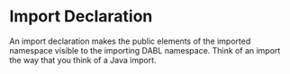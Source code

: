 # Import Declaration
An import declaration makes the public elements of the imported namespace visible
to the importing DABL namespace. Think of an import the way that you think of a
Java import.
